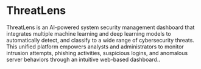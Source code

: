 # ThreatLens

ThreatLens is an AI-powered system security management dashboard that integrates multiple machine learning and deep learning models to automatically detect, and classify to a wide range of cybersecurity threats. This unified platform empowers analysts and administrators to monitor intrusion attempts, phishing activities, suspicious logins, and anomalous server behaviors through an intuitive web-based dashboard..

